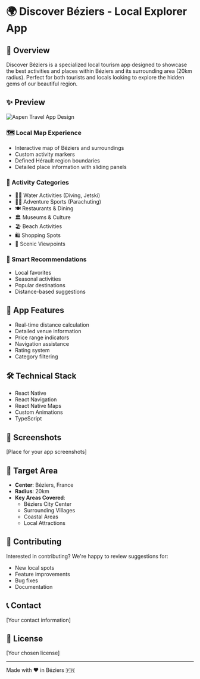 # 🌍 Discover Béziers - Local Explorer App

## 🎯 Overview

Discover Béziers is a specialized local tourism app designed to showcase the best activities and places within Béziers and its surrounding area (20km radius). Perfect for both tourists and locals looking to explore the hidden gems of our beautiful region.

## ✨ Preview

![Aspen Travel App Design](https://cdn.discordapp.com/attachments/1217649751630286949/1321593629487267860/Aspen_Travel_App_Exploration-_Mobile_App_Design.png?ex=676dcd7b&is=676c7bfb&hm=771732033ede5ff1690995ba6e5052fd6406573e18be537cded437b12d111860)



### 🗺️ Local Map Experience
- Interactive map of Béziers and surroundings
- Custom activity markers
- Defined Hérault region boundaries
- Detailed place information with sliding panels

### 🎨 Activity Categories
- 🏊‍♂️ Water Activities (Diving, Jetski)
- 🏃‍♂️ Adventure Sports (Parachuting)
- 🍽️ Restaurants & Dining
- 🏛️ Museums & Culture
- 🏖️ Beach Activities
- 🛍️ Shopping Spots
- 👀 Scenic Viewpoints

### 🧠 Smart Recommendations
- Local favorites
- Seasonal activities
- Popular destinations
- Distance-based suggestions

## 📱 App Features
- Real-time distance calculation
- Detailed venue information
- Price range indicators
- Navigation assistance
- Rating system
- Category filtering

## 🛠️ Technical Stack
- React Native
- React Navigation
- React Native Maps
- Custom Animations
- TypeScript

## 📸 Screenshots

[Place for your app screenshots]

## 🎯 Target Area
- **Center**: Béziers, France
- **Radius**: 20km
- **Key Areas Covered**:
  - Béziers City Center
  - Surrounding Villages
  - Coastal Areas
  - Local Attractions

## 🤝 Contributing
Interested in contributing? We're happy to review suggestions for:
- New local spots
- Feature improvements
- Bug fixes
- Documentation

## 📞 Contact
[Your contact information]

## 📜 License
[Your chosen license]

---

Made with ❤️ in Béziers 🇫🇷
